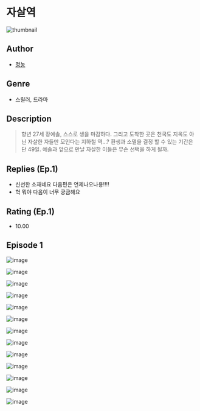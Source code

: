 # 자살역
![thumbnail](https://image-comic.pstatic.net/user_contents_data/challenge_comic/2023/05/23/upload_3991649650572538932_480x623.jpeg)

## Author
- [정농](https://comic.naver.com/artistTitle?id=366794)

## Genre
- 스릴러, 드라마

## Description
> 향년 27세 장예솔, 스스로 생을 마감하다. 그리고 도착한 곳은 천국도 지옥도 아닌 자살한 자들만 모인다는 지하철 역...? 환생과 소멸을 결정 할 수 있는 기간은 단 49일. 예솔과 앞으로 만날 자살한 이들은 무슨 선택을 하게 될까.

## Replies (Ep.1)
- 신선한 소재네요 다음편은 언제나오나용!!!!
- 헉 뭐야 다음이 너무 궁금해요

## Rating (Ep.1)
- 10.00

## Episode 1
![image](https://image-comic.pstatic.net/user_contents_data/challenge_comic/2023/05/23/366794/upload_3906138621303404853.jpeg)

![image](https://image-comic.pstatic.net/user_contents_data/challenge_comic/2023/05/23/366794/upload_3472336211903078962.jpeg)

![image](https://image-comic.pstatic.net/user_contents_data/challenge_comic/2023/05/23/366794/upload_7364336898617533750.jpeg)

![image](https://image-comic.pstatic.net/user_contents_data/challenge_comic/2023/05/23/366794/upload_3847817234590557235.jpeg)

![image](https://image-comic.pstatic.net/user_contents_data/challenge_comic/2023/05/23/366794/upload_3703139108640600421.jpeg)

![image](https://image-comic.pstatic.net/user_contents_data/challenge_comic/2023/05/23/366794/upload_4051380606148632931.jpeg)

![image](https://image-comic.pstatic.net/user_contents_data/challenge_comic/2023/05/23/366794/upload_3919874827755938401.jpeg)

![image](https://image-comic.pstatic.net/user_contents_data/challenge_comic/2023/05/23/366794/upload_3847307970902898480.jpeg)

![image](https://image-comic.pstatic.net/user_contents_data/challenge_comic/2023/05/23/366794/upload_7089055479626806326.jpeg)

![image](https://image-comic.pstatic.net/user_contents_data/challenge_comic/2023/05/23/366794/upload_7147838455758860642.jpeg)

![image](https://image-comic.pstatic.net/user_contents_data/challenge_comic/2023/05/23/366794/upload_7077747905250015287.jpeg)

![image](https://image-comic.pstatic.net/user_contents_data/challenge_comic/2023/05/23/366794/upload_3991378066153878070.jpeg)

![image](https://image-comic.pstatic.net/user_contents_data/challenge_comic/2023/05/23/366794/upload_3978194028347351351.jpeg)

